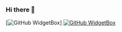 ### Hi there 👋

[![GitHub WidgetBox](https://github-widgetbox.vercel.app/api/profile?username=thanaporn&data=followers,repositories,stars,commits&theme=carbon)]
[![GitHub WidgetBox](https://github-widgetbox.vercel.app/api/skills?languages=js,html,css,c&includeNames=true)](https://github.com/Jurredr/github-widgetbox)
<!--
**thanaporn0/thanaporn0** is a ✨ _special_ ✨ repository because its `README.md` (this file) appears on your GitHub profile.

Here are some ideas to get you started:

- 🔭 I’m currently working on ...
- 🌱 I’m currently learning ...
- 👯 I’m looking to collaborate on ...
- 🤔 I’m looking for help with ...
- 💬 Ask me about ...
- 📫 How to reach me: ...
- 😄 Pronouns: ...
- ⚡ Fun fact: ...
-->
